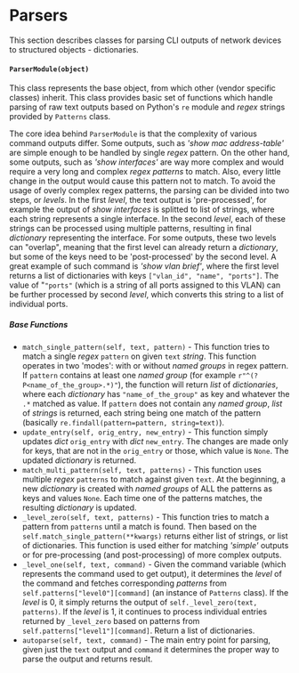 # Parsers

This section describes classes for parsing CLI outputs of network devices to structured objects - dictionaries.

#### `ParserModule(object)`

This class represents the base object, from which other (vendor specific classes) inherit. This class provides basic set of functions which handle parsing of raw text outputs based on Python's  `re` module and *regex* strings provided by `Patterns` class.

The core idea behind `ParserModule` is that the complexity of various command outputs differ. Some outputs, such as *'show mac address-table'*  are simple enough to be handled by single *regex* pattern. On the other hand, some  outputs, such as *'show interfaces'* are way more complex and would require a very long and complex *regex patterns* to match. Also, every little change in the output would cause this pattern not to match. To avoid the usage of overly complex regex patterns, the parsing can be divided into two steps, or *levels*.  In the first *level*, the text output is 'pre-processed', for example the output of *show interfaces* is splitted to list of strings, where each string represents a single interface. In the second *level*, each of these strings can be processed using multiple patterns, resulting in final *dictionary* representing the interface. For some outputs, these two levels can "overlap", meaning that the first level can already return a *dictionary*, but some of the keys need to be 'post-processed' by the second level. A great example of such command is *'show vlan brief'*, where the first level returns a list of dictionaries with keys `["vlan_id", "name", "ports"]`. The value of "`"ports"` (which is a string of all ports assigned to this VLAN) can be further processed by second *level*, which converts this string to a list of individual ports.

##### Base Functions

- `match_single_pattern(self, text, pattern)` - This function tries to match a single *regex* `pattern` on given `text` *string*. This function operates in two 'modes': with or without *named groups* in regex pattern. If `pattern` contains at least one *named group* (for example `r"^(?P<name_of_the_group>.*)"`), the function will return *list* of *dictionaries*, where each *dictionary* has `"name_of_the_group"` as key and whatever the `.*` matched as value. If `pattern` does not contain any *named group*, *list* of *strings* is returned, each string being one match of the pattern (basically `re.findall(pattern=pattern, string=text)`).
- `update_entry(self, orig_entry, new_entry)` - This function simply updates *dict* `orig_entry` with *dict* `new_entry`. The changes are made only for keys, that are not in the `orig_entry` or those, which value is `None`. The updated *dictionary* is returned.
- `match_multi_pattern(self, text, patterns)` - This function uses multiple *regex* `patterns` to match against given `text`. At the beginning, a new *dictionary* is created with *named groups* of ALL the patterns as keys and values `None`. Each time one of the patterns matches, the resulting *dictionary* is updated.
- `_level_zero(self, text, patterns)` - This function tries to match a pattern from `patterns` until a match is found. Then based on the `self.match_single_pattern(**kwargs)` returns either list of strings, or list of dictionaries. This function is used either for matching *'simple'* outputs or for pre-processing (and post-processing) of more complex outputs.
- `_level_one(self, text, command)` - Given the command variable (which represents the command used to get output), it determines the *level* of the command and fetches corresponding *patterns* from `self.patterns["level0"][command]` (an instance of `Patterns` class). If the *level* is 0, it simply returns the output of `self._level_zero(text, patterns)`. If the *level* is 1, it continues to process individual entries returned by `_level_zero` based on patterns from `self.patterns["level1"][command]`. Return a list of dictionaries.
- `autoparse(self, text, command)` - The main entry point for parsing, given just the `text` output and `command` it determines the proper way to parse the output and returns result.